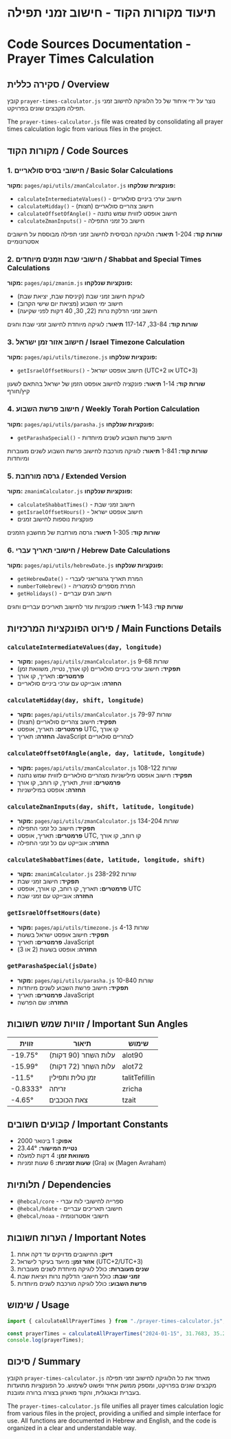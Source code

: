 # תיעוד מקורות הקוד - חישוב זמני תפילה

# Code Sources Documentation - Prayer Times Calculation

## סקירה כללית / Overview

קובץ `prayer-times-calculator.js` נוצר על ידי איחוד של כל הלוגיקה לחישוב זמני תפילה מקבצים שונים בפרויקט.

The `prayer-times-calculator.js` file was created by consolidating all prayer times calculation logic from various files in the project.

## מקורות הקוד / Code Sources

### 1. חישובי בסיס סולאריים / Basic Solar Calculations

**מקור:** `pages/api/utils/zmanCalculator.js`
**פונקציות שנלקחו:**

- `calculateIntermediateValues()` - חישוב ערכי ביניים סולאריים
- `calculateMidday()` - חישוב צהריים סולאריים (חצות)
- `calculateOffsetOfAngle()` - חישוב אופסט לזווית שמש נתונה
- `calculateZmanInputs()` - חישוב כל זמני התפילה

**שורות קוד:** 1-204
**תיאור:** הלוגיקה הבסיסית לחישוב זמני תפילה מבוססת על חישובים אסטרונומיים

### 2. חישובי שבת וזמנים מיוחדים / Shabbat and Special Times Calculations

**מקור:** `pages/api/zmanim.js`
**פונקציות שנלקחו:**

- לוגיקת חישוב זמני שבת (קיניסת שבת, יציאת שבת)
- חישוב ימי השבוע (מציאת יום שישי הקרוב)
- חישוב זמני הדלקת נרות (22, 30, 40 דקות לפני שקיעה)

**שורות קוד:** 33-84, 117-147
**תיאור:** לוגיקה מיוחדת לחישוב זמני שבת וחגים

### 3. חישוב אזור זמן ישראל / Israel Timezone Calculation

**מקור:** `pages/api/utils/timezone.js`
**פונקציות שנלקחו:**

- `getIsraelOffsetHours()` - חישוב אופסט ישראל (UTC+2 או UTC+3)

**שורות קוד:** 1-14
**תיאור:** פונקציה לחישוב אופסט הזמן של ישראל בהתאם לשעון קיץ/חורף

### 4. חישוב פרשת השבוע / Weekly Torah Portion Calculation

**מקור:** `pages/api/utils/parasha.js`
**פונקציות שנלקחו:**

- `getParashaSpecial()` - חישוב פרשת השבוע לשנים מיוחדות

**שורות קוד:** 1-841
**תיאור:** לוגיקה מורכבת לחישוב פרשת השבוע לשנים מעוברות ומיוחדות

### 5. גרסה מורחבת / Extended Version

**מקור:** `zmanimCalculator.js`
**פונקציות שנלקחו:**

- `calculateShabbatTimes()` - חישוב זמני שבת
- `getIsraelOffsetHours()` - חישוב אופסט ישראל
- פונקציות נוספות לחישוב זמנים

**שורות קוד:** 1-305
**תיאור:** גרסה מורחבת של מחשבון הזמנים

### 6. חישובי תאריך עברי / Hebrew Date Calculations

**מקור:** `pages/api/utils/hebrewDate.js`
**פונקציות שנלקחו:**

- `getHebrewDate()` - המרת תאריך גרגוריאני לעברי
- `numberToHebrew()` - המרת מספרים לגימטריה
- `getHolidays()` - חישוב חגים עבריים

**שורות קוד:** 1-143
**תיאור:** פונקציות עזר לחישוב תאריכים עבריים וחגים

## פירוט הפונקציות המרכזיות / Main Functions Details

### `calculateIntermediateValues(day, longitude)`

- **מקור:** `pages/api/utils/zmanCalculator.js` שורות 9-68
- **תפקיד:** חישוב ערכי ביניים סולאריים (קו אורך, נטייה, משוואת זמן)
- **פרמטרים:** תאריך, קו אורך
- **החזרה:** אובייקט עם ערכי ביניים סולאריים

### `calculateMidday(day, shift, longitude)`

- **מקור:** `pages/api/utils/zmanCalculator.js` שורות 79-97
- **תפקיד:** חישוב צהריים סולאריים (חצות)
- **פרמטרים:** תאריך, אופסט UTC, קו אורך
- **החזרה:** תאריך JavaScript לצהריים סולאריים

### `calculateOffsetOfAngle(angle, day, latitude, longitude)`

- **מקור:** `pages/api/utils/zmanCalculator.js` שורות 108-122
- **תפקיד:** חישוב אופסט מילישניות מצהריים סולאריים לזווית שמש נתונה
- **פרמטרים:** זווית, תאריך, קו רוחב, קו אורך
- **החזרה:** אופסט במילישניות

### `calculateZmanInputs(day, shift, latitude, longitude)`

- **מקור:** `pages/api/utils/zmanCalculator.js` שורות 134-204
- **תפקיד:** חישוב כל זמני התפילה
- **פרמטרים:** תאריך, אופסט UTC, קו רוחב, קו אורך
- **החזרה:** אובייקט עם כל זמני התפילה

### `calculateShabbatTimes(date, latitude, longitude, shift)`

- **מקור:** `zmanimCalculator.js` שורות 238-292
- **תפקיד:** חישוב זמני שבת
- **פרמטרים:** תאריך, קו רוחב, קו אורך, אופסט UTC
- **החזרה:** אובייקט עם זמני שבת

### `getIsraelOffsetHours(date)`

- **מקור:** `pages/api/utils/timezone.js` שורות 4-13
- **תפקיד:** חישוב אופסט ישראל בשעות
- **פרמטרים:** תאריך JavaScript
- **החזרה:** אופסט בשעות (2 או 3)

### `getParashaSpecial(jsDate)`

- **מקור:** `pages/api/utils/parasha.js` שורות 10-840
- **תפקיד:** חישוב פרשת השבוע לשנים מיוחדות
- **פרמטרים:** תאריך JavaScript
- **החזרה:** שם הפרשה

## זוויות שמש חשובות / Important Sun Angles

| זווית    | תיאור               | שימוש         |
| -------- | ------------------- | ------------- |
| -19.75°  | עלות השחר (90 דקות) | alot90        |
| -15.99°  | עלות השחר (72 דקות) | alot72        |
| -11.5°   | זמן טלית ותפילין    | talitTefillin |
| -0.8333° | זריחה               | zricha        |
| -4.65°   | צאת הכוכבים         | tzait         |

## קבועים חשובים / Important Constants

- **אפוק:** 1 בינואר 2000
- **נטיית המישור:** 23.44°
- **משוואת זמן:** 4 דקות למעלה
- **שעות זמניות:** 6 שעות זמניות (Gra) או (Magen Avraham)

## תלותיות / Dependencies

- `@hebcal/core` - ספרייה לחישובי לוח עברי
- `@hebcal/hdate` - חישובי תאריכים עבריים
- `@hebcal/noaa` - חישובי אסטרונומיה

## הערות חשובות / Important Notes

1. **דיוק:** החישובים מדויקים עד דקה אחת
2. **אזור זמן:** מיועד בעיקר לישראל (UTC+2/UTC+3)
3. **שנים מעוברות:** כולל לוגיקה מיוחדת לשנים מעוברות
4. **זמני שבת:** כולל חישובי הדלקת נרות ויציאת שבת
5. **פרשת השבוע:** כולל לוגיקה מורכבת לשנים מיוחדות

## שימוש / Usage

```javascript
import { calculateAllPrayerTimes } from "./prayer-times-calculator.js";

const prayerTimes = calculateAllPrayerTimes("2024-01-15", 31.7683, 35.2137);
console.log(prayerTimes);
```

## סיכום / Summary

הקובץ `prayer-times-calculator.js` מאחד את כל הלוגיקה לחישוב זמני תפילה מקבצים שונים בפרויקט, ומספק ממשק אחיד ופשוט לשימוש. כל הפונקציות מתועדות בעברית ובאנגלית, והקוד מאורגן בצורה ברורה ומובנת.

The `prayer-times-calculator.js` file unifies all prayer times calculation logic from various files in the project, providing a unified and simple interface for use. All functions are documented in Hebrew and English, and the code is organized in a clear and understandable way.

